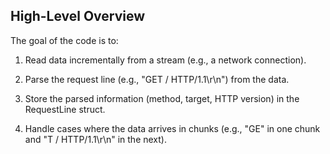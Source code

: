 ## High-Level Overview

The goal of the code is to:

1. Read data incrementally from a stream (e.g., a network connection).

2. Parse the request line (e.g., "GET / HTTP/1.1\r\n") from the data.

3. Store the parsed information (method, target, HTTP version) in the RequestLine struct.

4. Handle cases where the data arrives in chunks (e.g., "GE" in one chunk and "T / HTTP/1.1\r\n" in the next).